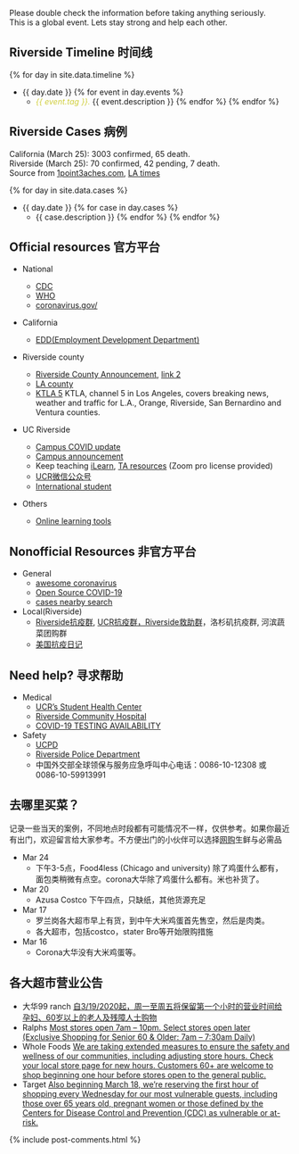 Please double check the information before taking anything seriously.
<br>
This is a global event. Lets stay strong and help each other.


## Riverside Timeline 时间线
{% for day in site.data.timeline %}
* {{ day.date }}  {% for event in  day.events %}
  * <em style="color:#D0CE3B">{{ event.tag }}.</em> {{ event.description }} {% endfor %}
{% endfor %}


## Riverside Cases 病例
California (March 25): 3003 confirmed, 65 death.<br>
Riverside (March 25): 70 confirmed, 42 pending, 7 death.
<br>
Source from [1point3aches.com](https://coronavirus.1point3acres.com/#map), [LA times](https://www.latimes.com/projects/california-coronavirus-cases-tracking-outbreak/)


{% for day in site.data.cases %}
* {{ day.date }}  {% for case in  day.cases %}
  * {{ case.description }}  {% endfor %} {% endfor %}




## Official resources 官方平台

* National
  * [CDC](https://www.cdc.gov/coronavirus/2019-nCoV/index.html)
  * [WHO](https://www.who.int/emergencies/diseases/novel-coronavirus-2019)
  * [coronavirus.gov/](https://www.coronavirus.gov/)
* California
  * [EDD(Employment Development Department)](https://www.edd.ca.gov/about_edd/coronavirus-2019.htm)

* Riverside county
  * [Riverside County Announcement](https://www.rivcoph.org/coronavirus), [link 2](https://riversideca.gov/press/information-regarding-covid-19-coronavirus)
  * [LA county](http://www.publichealth.lacounty.gov/media/Coronavirus/)
  * [KTLA 5](https://www.youtube.com/user/KTLA/videos) KTLA, channel 5 in Los Angeles, covers breaking news, weather and traffic for L.A., Orange, Riverside, San Bernardino and Ventura counties.

* UC Riverside
  * [Campus COVID update](https://ehs.ucr.edu/coronavirus) 
  * [Campus announcement](https://insideucr.ucr.edu/announcements)
  * Keep teaching [iLearn](https://keepteaching.ucr.edu/ilearn), [TA resources](https://keepteaching.ucr.edu/ta-resources) (Zoom pro license provided)
  * [UCR微信公众号](https://open.weixin.qq.com/qr/code?username=gh_7d6f6ca60162)
  * [International student](https://international.ucr.edu/covid-19)

* Others
  * [Online learning tools](https://asuforyou.asu.edu/)
  
## Nonofficial Resources 非官方平台
* General
  * [awesome coronavirus](https://github.com/soroushchehresa/awesome-coronavirus)
  * [Open Source COVID-19](https://weileizeng.github.io/Open-Source-COVID-19/)
  * [cases nearby search](https://www.coronainusa.com/?from=groupmessage&isappinstalled=0)
* Local(Riverside)
  * [Riverside抗疫群](https://raw.githubusercontent.com/WeileiZeng/COVID-Riverside/master/assets/riverside-covid.jpeg), [UCR抗疫群，Riverside救助群](https://raw.githubusercontent.com/WeileiZeng/COVID-Riverside/master/assets/wanshiwu.jpeg)，洛杉矶抗疫群, 河滨蔬菜团购群
  * [美国抗疫日记](https://mp.weixin.qq.com/s/jrsfKU0s0OAABcPiaa-BLA)
  
## Need help? 寻求帮助
* Medical
  * [UCR’s Student Health Center](https://studenthealth.ucr.edu/)
  * [Riverside Community Hospital](https://riversidecommunityhospital.com/)
  * [COVID-19 TESTING AVAILABILITY](https://www.rivcoph.org/Portals/0/Documents/CoronaVirus/TestAvHospDistCOVID-19.pdf)
* Safety
  * [UCPD](https://police.ucr.edu/)
  * [Riverside Police Department](https://www.riversideca.gov/rpd/)
  * 中国外交部全球领保与服务应急呼叫中心电话：0086-10-12308 或 0086-10-59913991





## 去哪里买菜？
记录一些当天的案例，不同地点时段都有可能情况不一样，仅供参考。如果你最近有出门，欢迎留言给大家参考。不方便出门的小伙伴可以选择[网购](https://gonglue.us/15208)生鲜与必需品

* Mar 24
  * 下午3-5点，Food4less (Chicago and university) 除了鸡蛋什么都有，面包类稍微有点空。corona大华除了鸡蛋什么都有。米也补货了。
* Mar 20
  * Azusa Costco 下午四点，只缺纸，其他货源充足
* Mar 17
  * 罗兰岗各大超市早上有货，到中午大米鸡蛋首先售空，然后是肉类。
  * 各大超市，包括costco，stater Bro等开始限购措施
* Mar 16
  * Corona大华没有大米鸡蛋等。

## 各大超市营业公告
* 大华99 ranch [自3/19/2020起，周一至周五将保留第一个小时的营业时间给孕妇、60岁以上的老人及残障人士购物](https://www.99ranch.com/)
* Ralphs [Most stores open 7am – 10pm. Select stores open later (Exclusive Shopping for Senior 60 & Older: 7am – 7:30am Daily)](https://www.ralphs.com/i/coronavirus-update/store-information)
* Whole Foods [We are taking extended measures to ensure the safety and wellness of our communities, including adjusting store hours. Check your local store page for new hours. Customers 60+ are welcome to shop beginning one hour before stores open to the general public.](https://www.wholefoodsmarket.com/company-info/covid-19-response)
* Target [Also beginning March 18, we’re reserving the first hour of shopping every Wednesday for our most vulnerable guests, including those over 65 years old, pregnant women or those defined by the Centers for Disease Control and Prevention (CDC) as vulnerable or at-risk.](https://corporate.target.com/about/purpose-history/our-commitments/target-coronavirus-hub?lnk=32520updateThel)

{% include post-comments.html %}
